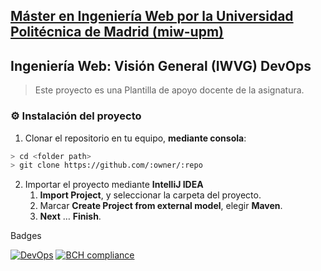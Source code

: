 ## [Máster en Ingeniería Web por la Universidad Politécnica de Madrid (miw-upm)](http://miw.etsisi.upm.es)
## Ingeniería Web: Visión General (IWVG) DevOps
> Este proyecto es una Plantilla de apoyo docente de la asignatura.

### :gear: Instalación del proyecto
1. Clonar el repositorio en tu equipo, **mediante consola**:
```sh
> cd <folder path>
> git clone https://github.com/:owner/:repo
```
2. Importar el proyecto mediante **IntelliJ IDEA**
   1. **Import Project**, y seleccionar la carpeta del proyecto.
   1. Marcar **Create Project from external model**, elegir **Maven**.
   1. **Next** … **Finish**.

Badges

[![DevOps](https://github.com/AdrianCV412/iwvg-devops-callejo-adrian/actions/workflows/test-sonar.yml/badge.svg)](https://github.com/AdrianCV412/iwvg-devops-callejo-adrian/actions/workflows/test-sonar.yml)
[![BCH compliance](https://bettercodehub.com/edge/badge/AdrianCV412/iwvg-devops-callejo-adrian?branch=master)](https://bettercodehub.com/results/AdrianCV412/iwvg-devops-callejo-adrian)